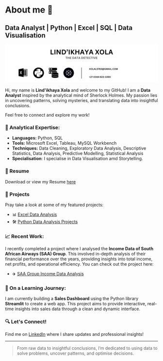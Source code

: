 # About me 🎩

## Data Analyst | Python | Excel | SQL | Data Visualisation 

<p align="center">
<img src="20241006_025152_0000.png">
</p>

Hi, my name is **Lind'ikhaya Xola** and welcome to my GitHub! I am a **Data Analyst** inspired by the analytical mind of Sherlock Holmes. My passion lies in uncovering patterns, solving mysteries, and translating data into insightful conclusions.

Feel free to connect and explore my work!

### 🧠 Analytical Expertise:
- **Languages:** Python, SQL
- **Tools:** Microsoft Excel, Tableau, MySQL Workbench
- **Techniques:** Data Cleaning, Exploratory Data Analysis, Descriptive Statistics, Data Analysis, Predictive Modelling, Statistical Analysis
- **Specialisation**: I specialise in Data Visualisation amd Storytelling.

### 📃 Resume
Download or view my Resume [here](https://github.com/Xola-lab/Xola-lab/blob/main/Lind'ikhaya%20Xola%20Resume%201.pdf)

### 📂 Projects
Pray take a look at some of my featured projects:

- 📊 [Excel Data Analysis](https://github.com/Xola-lab/Excel-Data-Analysis)  
- 🛠️ [Python Data Analysis Projects](https://github.com/Xola-lab/oibsip_taskno)

### 📈 Recent Work:
I recently completed a project where I analysed the **Income Data of South African Airways (SAA) Group**. This involved in-depth analysis of their financial performance over the years, providing insights into total income, net profits, and operational efficiency. You can check out the project here:

- ✈️ [SAA Group Income Data Analysis](https://github.com/Xola-lab/Excel-Analysis-of-SAA-Group)

### 🌱 On a Learning Journey:
I am currently building a **Sales Dashboard** using the Python library **Streamlit** to create a web app. This project aims to provide interactive, real-time insights into sales data through a clean and dynamic interface.

### 🔍 Let's Connect!
Find me on [LinkedIn](https://www.linkedin.com/in/lind-ikhaya-xola-a536b41b6) where I share updates and professional insights!

---

> From raw data to insightful conclusions, I’m dedicated to using data to solve problems, uncover patterns, and optimise decisions.
